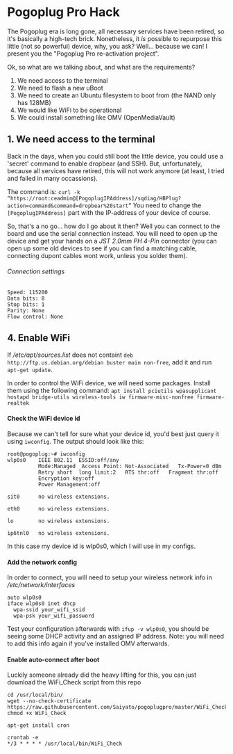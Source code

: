 # Pogoplug Pro Hack 
The Pogoplug era is long gone, all necessary services have been retired, so it's basically a high-tech brick. Nonetheless, it *is* possible to repurpose this little (not so powerful) device, why, you ask? Well... because we can! I present you the "Pogoplug Pro re-activation project".

Ok, so what are we talking about, and what are the requirements?

1. We need access to the terminal
2. We need to flash a new uBoot
3. We need to create an Ubuntu filesystem to boot from (the NAND only has 128MB)
4. We would like WiFi to be operational
5. We could install something like OMV (OpenMediaVault)

## 1. We need access to the terminal
Back in the days, when you could still boot the little device, you could use a 'secret' command to enable dropbear (and SSH). But, unfortunately, because all services have retired, this will not work anymore (at least, I tried and failed in many occassions).

The command is: `curl -k “https://root:ceadmin@[PogoplugIPAddress]/sqdiag/HBPlug?action=command&command=dropbear%20start”`
You need to change the `[PogoplugIPAddress]` part with the IP-address of your device of course.

So, that's a no go... how do I go about it then? Well you can connect to the board and use the serial connection instead. You will need to open up the device and get your hands on a *JST 2.0mm PH 4-Pin* connector (you can open up some old devices to see if you can find a matching cable, connecting dupont cables wont work, unless you solder them).

###### Connection settings
```
Speed: 115200
Data bits: 8
Stop bits: 1
Parity: None
Flow control: None
```
## 4. Enable WiFi
If */etc/apt/sources.list* does not containt `deb http://ftp.us.debian.org/debian buster main non-free`, add it and run `apt-get update`.

In order to control the WiFi device, we will need some packages. Install them using the following command:
`apt install pciutils wpasupplicant hostapd bridge-utils wireless-tools iw firmware-misc-nonfree firmware-realtek`

#### Check the WiFi device id
Because we can't tell for sure what your device id, you'd best just query it using `iwconfig`. The output should look like this:
```
root@pogoplug:~# iwconfig
wlp0s0    IEEE 802.11  ESSID:off/any
          Mode:Managed  Access Point: Not-Associated   Tx-Power=0 dBm
          Retry short  long limit:2   RTS thr:off   Fragment thr:off
          Encryption key:off
          Power Management:off

sit0      no wireless extensions.

eth0      no wireless extensions.

lo        no wireless extensions.

ip6tnl0   no wireless extensions.
```
In this case my device id is wlp0s0, which I will use in my configs.

#### Add the network config
In order to connect, you will need to setup your wireless network info in */etc/network/interfaces*
```
auto wlp0s0
iface wlp0s0 inet dhcp
  wpa-ssid your_wifi_ssid
  wpa-psk your_wifi_password
```

Test your configuration afterwards with `ifup -v wlp0s0`, you should be seeing some DHCP activity and an assigned IP address.
Note: you will need to add this info again if you've installed OMV afterwards.

#### Enable auto-connect after boot
Luckily someone already did the heavy lifting for this, you can just download the WiFi_Check script from this repo
```
cd /usr/local/bin/
wget --no-check-certificate https://raw.githubusercontent.com/Saiyato/pogoplugpro/master/WiFi_Check
chmod +x WiFi_Check

apt-get install cron

crontab -e
*/3 * * * * /usr/local/bin/WiFi_Check
```
